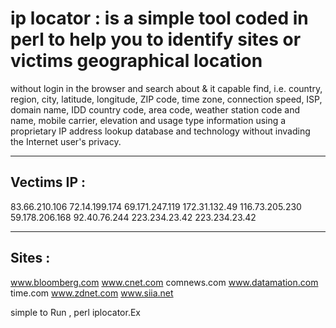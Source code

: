# ip locator : is a simple tool coded in perl to help you to identify sites or victims geographical location
without login in the browser and search about & it capable find, i.e. country, region, city, latitude, longitude, ZIP code, time zone, connection speed, ISP, domain name, IDD country code, area code, weather station code and name, mobile carrier, elevation and usage type information using a proprietary IP address lookup database and technology without invading the Internet user's privacy. 

-------------
Vectims IP : 
-------------

83.66.210.106
72.14.199.174
69.171.247.119
172.31.132.49
116.73.205.230
59.178.206.168
92.40.76.244
223.234.23.42
223.234.23.42

--------------
Sites :
--------------

www.bloomberg.com
www.cnet.com
comnews.com
www.datamation.com
time.com
www.zdnet.com
www.siia.net


simple to Run , perl iplocator.Ex